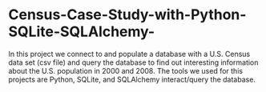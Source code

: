 # Census-Case-Study-with-Python-SQLite-SQLAlchemy-

In this project we connect to and populate a database with a U.S. Census data set (csv file) and query the database to find out 
interesting information about the U.S. population in 2000 and 2008. The tools we used for this projects are Python, SQLite, and SQLAlchemy
interact/query the database.
